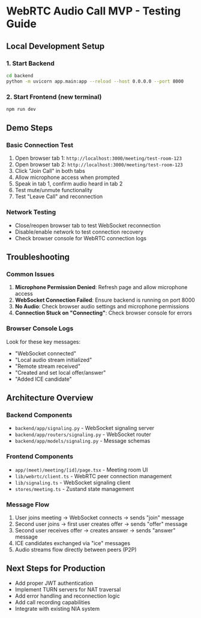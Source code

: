 # WebRTC Audio Call MVP - Testing Guide

## Local Development Setup

### 1. Start Backend
```bash
cd backend
python -m uvicorn app.main:app --reload --host 0.0.0.0 --port 8000
```

### 2. Start Frontend (new terminal)
```bash
npm run dev
```

## Demo Steps

### Basic Connection Test
1. Open browser tab 1: `http://localhost:3000/meeting/test-room-123`
2. Open browser tab 2: `http://localhost:3000/meeting/test-room-123`
3. Click "Join Call" in both tabs
4. Allow microphone access when prompted
5. Speak in tab 1, confirm audio heard in tab 2
6. Test mute/unmute functionality
7. Test "Leave Call" and reconnection

### Network Testing
- Close/reopen browser tab to test WebSocket reconnection
- Disable/enable network to test connection recovery
- Check browser console for WebRTC connection logs

## Troubleshooting

### Common Issues
1. **Microphone Permission Denied**: Refresh page and allow microphone access
2. **WebSocket Connection Failed**: Ensure backend is running on port 8000
3. **No Audio**: Check browser audio settings and microphone permissions
4. **Connection Stuck on "Connecting"**: Check browser console for errors

### Browser Console Logs
Look for these key messages:
- "WebSocket connected"
- "Local audio stream initialized"
- "Remote stream received"
- "Created and set local offer/answer"
- "Added ICE candidate"

## Architecture Overview

### Backend Components
- `backend/app/signaling.py` - WebSocket signaling server
- `backend/app/routers/signaling.py` - WebSocket router
- `backend/app/models/signaling.py` - Message schemas

### Frontend Components
- `app/(meet)/meeting/[id]/page.tsx` - Meeting room UI
- `lib/webrtc/client.ts` - WebRTC peer connection management
- `lib/signaling.ts` - WebSocket signaling client
- `stores/meeting.ts` - Zustand state management

### Message Flow
1. User joins meeting → WebSocket connects → sends "join" message
2. Second user joins → first user creates offer → sends "offer" message
3. Second user receives offer → creates answer → sends "answer" message
4. ICE candidates exchanged via "ice" messages
5. Audio streams flow directly between peers (P2P)

## Next Steps for Production
- Add proper JWT authentication
- Implement TURN servers for NAT traversal
- Add error handling and reconnection logic
- Add call recording capabilities
- Integrate with existing NIA system